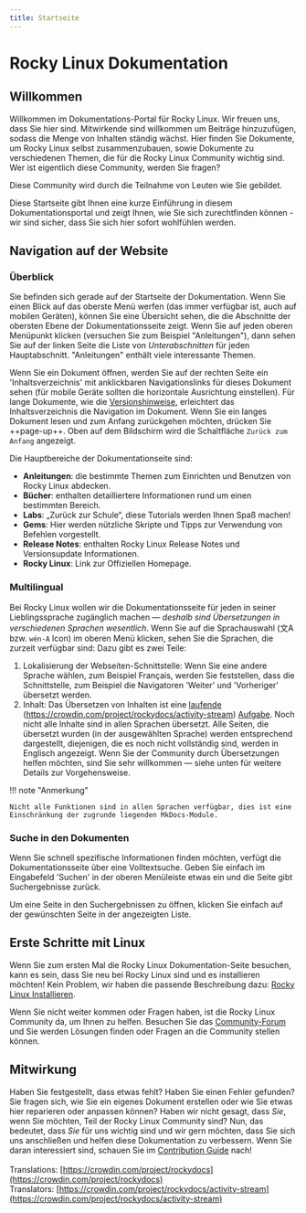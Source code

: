 ```yaml
---
title: Startseite
---
```


# Rocky Linux Dokumentation

## Willkommen

Willkommen im Dokumentations-Portal für Rocky Linux. Wir freuen uns, dass Sie hier sind. Mitwirkende sind willkommen um Beiträge hinzuzufügen, sodass die Menge von Inhalten ständig wächst. Hier finden Sie Dokumente, um Rocky Linux selbst zusammenzubauen, sowie Dokumente zu verschiedenen Themen, die für die Rocky Linux Community wichtig sind. Wer ist eigentlich diese Community, werden Sie fragen?

Diese Community wird durch die Teilnahme von Leuten wie Sie gebildet.

Diese Startseite gibt Ihnen eine kurze Einführung in diesem Dokumentationsportal und zeigt Ihnen, wie Sie sich zurechtfinden können - wir sind sicher, dass Sie sich hier sofort wohlfühlen werden.

## Navigation auf der Website

### Überblick

Sie befinden sich gerade auf der Startseite der Dokumentation. Wenn Sie einen Blick auf das oberste Menü werfen (das immer verfügbar ist, auch auf mobilen Geräten), können Sie eine Übersicht sehen, die die Abschnitte der obersten Ebene der Dokumentationsseite zeigt. Wenn Sie auf jeden oberen Menüpunkt klicken (versuchen Sie zum Beispiel "Anleitungen"), dann sehen Sie auf der linken Seite die Liste von *Unterabschnitten* für jeden Hauptabschnitt. "Anleitungen" enthält viele interessante Themen.

Wenn Sie ein Dokument öffnen, werden Sie auf der rechten Seite ein 'Inhaltsverzeichnis' mit anklickbaren Navigationslinks für dieses Dokument sehen (für mobile Geräte sollten die horizontale Ausrichtung einstellen). Für lange Dokumente, wie die [Versionshinweise](release_notes/8_8.md), erleichtert das Inhaltsverzeichnis die Navigation im Dokument. Wenn Sie ein langes Dokument lesen und zum Anfang zurückgehen möchten, drücken Sie ++page-up++. Oben auf dem Bildschirm wird die Schaltfläche `Zurück zum Anfang` angezeigt.

Die Hauptbereiche der Dokumentationseite sind:

* **Anleitungen**: die bestimmte Themen zum Einrichten und Benutzen von Rocky Linux abdecken.
* **Bücher**: enthalten detailliertere Informationen rund um einen bestimmten Bereich.
* **Labs**: „Zurück zur Schule“, diese Tutorials werden Ihnen Spaß machen!
* **Gems**: Hier werden nützliche Skripte und Tipps zur Verwendung von Befehlen vorgestellt.
* **Release Notes**: enthalten Rocky Linux Release Notes und Versionsupdate Informationen.
* **Rocky Linux**: Link zur Offiziellen Homepage.

### Multilingual

Bei Rocky Linux wollen wir die Dokumentationsseite für jeden in seiner Lieblingssprache zugänglich  machen —  *deshalb sind Übersetzungen in verschiedenen Sprachen wesentlich*. Wenn Sie auf die Sprachauswahl (文A bzw. `wén-A` Icon) im oberen Menü klicken, sehen Sie die Sprachen, die zurzeit verfügbar sind: Dazu gibt es zwei Teile:

1. Lokalisierung der Webseiten-Schnittstelle: Wenn Sie eine andere Sprache wählen, zum Beispiel Français, werden Sie feststellen, dass die Schnittstelle, zum Beispiel die Navigatoren 'Weiter' und 'Vorheriger' übersetzt werden.
1. Inhalt: Das Übersetzen von Inhalten ist eine [laufende](https://crowdin.com/project/rockydocs/activity-stream) (https://crowdin.com/project/rockydocs/activity-stream) [Aufgabe](https://crowdin.com/project/rockydocs). Noch nicht alle Inhalte sind in allen Sprachen übersetzt. Alle Seiten, die übersetzt wurden (in der ausgewählten Sprache) werden entsprechend dargestellt, diejenigen, die es noch nicht vollständig sind, werden in Englisch angezeigt. Wenn Sie der Community durch Übersetzungen helfen möchten, sind Sie sehr willkommen — siehe unten für weitere Details zur Vorgehensweise.

!!! note "Anmerkung"

    Nicht alle Funktionen sind in allen Sprachen verfügbar, dies ist eine Einschränkung der zugrunde liegenden MkDocs-Module.

### Suche in den Dokumenten

Wenn Sie schnell spezifische Informationen finden möchten, verfügt die Dokumentationsseite über eine Volltextsuche. Geben Sie einfach im Eingabefeld 'Suchen' in der oberen Menüleiste etwas ein und die Seite gibt Suchergebnisse zurück.

Um eine Seite in den Suchergebnissen zu öffnen, klicken Sie einfach auf der gewünschten Seite in der angezeigten Liste.

## Erste Schritte mit Linux

Wenn Sie zum ersten Mal die Rocky Linux Dokumentation-Seite besuchen, kann es sein, dass Sie neu bei Rocky Linux sind und es installieren möchten! Kein Problem, wir haben die passende Beschreibung dazu: [Rocky Linux Installieren](guides/installation.md).

Wenn Sie nicht weiter kommen oder Fragen haben, ist die Rocky Linux Community da, um Ihnen zu helfen. Besuchen Sie das [Community-Forum](https://forums.rockylinux.org) und Sie werden Lösungen finden oder Fragen an die Community stellen können.

## Mitwirkung

Haben Sie festgestellt, dass etwas fehlt? Haben Sie einen Fehler gefunden? Sie fragen sich, wie Sie ein eigenes Dokument erstellen oder wie Sie etwas hier reparieren oder anpassen können? Haben wir nicht gesagt, dass *Sie*, wenn Sie möchten, Teil der Rocky Linux Community sind? Nun, das bedeutet, dass *Sie* für uns wichtig sind und wir gern möchten, dass Sie sich uns anschließen und helfen diese Dokumentation zu verbessern. Wenn Sie daran interessiert sind, schauen Sie im [Contribution Guide](https://github.com/rocky-linux/documentation/blob/main/README.md) nach! <br/><br/> Translations: [https://crowdin.com/project/rockydocs](https://crowdin.com/project/rockydocs) <br/> Translators: [https://crowdin.com/project/rockydocs/activity-stream](https://crowdin.com/project/rockydocs/activity-stream)
